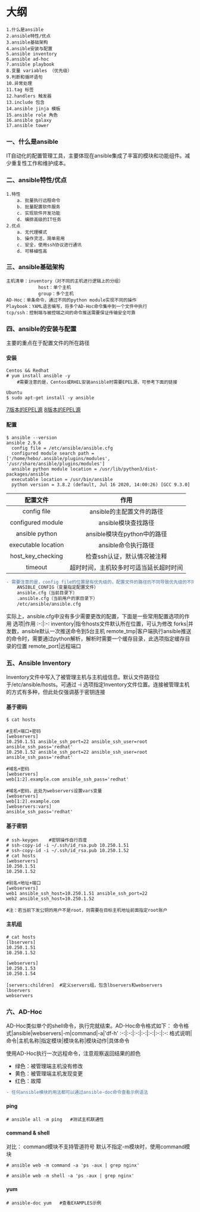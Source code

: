 大纲
====
	1.什么是ansible
	2.ansible特性/优点
	3.ansible基础架构
	4.ansible安装与配置
	5.ansible inventory
	6.ansible ad-hoc
	7.ansible playbook
	8.变量 variables （优先级）
	9.判断和循环语句
	10.异常处理
	11.tag 标签
	12.handlers 触发器
	13.include 包含
	14.ansible jinja 模板
	15.ansible role 角色
	16.ansible galaxy
	17.ansible tower

### 一、什么是ansible
IT自动化的配置管理工具，主要体现在ansible集成了丰富的模块和功能组件。减少重复性工作和维护成本。

### 二、ansible特性/优点
	1.特性
		a. 批量执行远程命令
		b. 批量配置软件服务
		c. 实现软件开发功能
		d. 编排高级的IT任务
	2.优点
		a. 无代理模式
		b. 操作灵活，简单易用
		c. 安全，使用ssh协议进行通讯
		d. 可移植性高

### 三、ansible基础架构
	主机清单：inventory（对不同的主机进行逻辑上的分组）
				host：单个主机
				group：多个主机
	AD-Hoc：单条命令，通过不同的python module实现不同的操作
	Playbook：YAML语言编写，将多个AD-Hoc命令集中到一个文件中执行
	tcp/ssh：控制端与被控端之间的命令推送需要保证传输安全可靠

### 四、ansible的安装与配置
主要的重点在于配置文件的所在路径
#### 安装
```shell
Centos && Redhat
# yum install ansible -y
	#需要注意的是，Centos或RHEL安装ansible时需要EPEL源，可参考下面的链接

Ubuntu
$ sudo apt-get install -y ansible
```
[7版本的EPEL源](https://dl.fedoraproject.org/pub/epel/epel-release-latest-7.noarch.rpm)
[8版本的EPEL源](https://dl.fedoraproject.org/pub/epel/epel-release-latest-8.noarch.rpm)
#### 配置
```shell
$ ansible --version
ansible 2.9.6
  config file = /etc/ansible/ansible.cfg
  configured module search path = ['/home/hebo/.ansible/plugins/modules', '/usr/share/ansible/plugins/modules']
  ansible python module location = /usr/lib/python3/dist-packages/ansible
  executable location = /usr/bin/ansible
  python version = 3.8.2 (default, Jul 16 2020, 14:00:26) [GCC 9.3.0]
```
配置文件|作用
:-:|:-:
config file|ansible的主配置文件的路径
configured module|ansible模块查找路径
ansible python|ansible模块在python中的路径
executable location|ansible命令执行路径
host_key_checking|检查ssh认证，默认情况被注释
timeout|超时时间，主机较多时可适当延长超时时间
```diff
- 需要注意的是，config file的位置是有优先级的，配置文件的路径的不同导致优先级的不同，优先级高的路径优先被读取。如果有多个config file，则优先级高的config file生效。优先级从高到低如下：
	ANSIBLE_CONFIG（变量指定配置文件）
	ansible.cfg（当前目录下）
	.ansible.cfg（当前用户的家目录下）
	/etc/ansible/ansible.cfg
```
实际上，ansible.cfg中没有多少需要更改的配置，下面是一些常用配置选项的作用
选项|作用
:-:|:-:
inventory|指令hosts文件默认所在位置，可认为修改
forks|并发数，ansible默认一次推送命令到5台主机
remote_tmp|客户端执行ansible推送的命令时，需要通过python解析，解析时需要一个缓存目录，此选项指定缓存目录的位置
remote_port|远程端口

### 五、Ansible Inventory
Inventory文件中写入了被管理主机与主机组信息。默认文件路径位于/etc/ansible/hosts。可通过 -i 选项指定Inventory文件位置。连接被管理主机的方式有多种，但此处仅强调基于密钥连接

#### 基于密码
```shell
$ cat hosts

#主机+端口+密码
[webservers]
10.250.1.51 ansible_ssh_port=22 ansible_ssh_user=root ansible_ssh_pass='redhat'
10.250.1.52 ansible_ssh_port=22 ansible_ssh_user=root ansible_ssh_pass='redhat'

#域名+密码
[webservers]
web[1:2].example.com ansible_ssh_pass='redhat'

#域名+密码，此处为webservers设置vars变量
[webservers]
web[1:2].example.com
[webservers:vars]
ansible_ssh_pass='redhat'
```

#### 基于密钥
```shell
# ssh-keygen	#密钥操作自行百度
# ssh-copy-id -i ~/.ssh/id_rsa.pub 10.250.1.51
# ssh-copy-id -i ~/.ssh/id_rsa.pub 10.250.1.52
# cat hosts
[webservers]
10.250.1.51
10.250.1.52

#别名+地址+端口
[webservers]
web1 ansible_ssh_host=10.250.1.51 ansible_ssh_port=22
web2 ansible_ssh_host=10.250.1.52
```
	#注：若当前下发公钥的用户不是root，则需要在目标主机地址前面指定root账户

#### 主机组
```shell
# cat hosts
[lbservers]
10.250.1.51
10.250.1.52

[webservers]
10.250.1.53
10.250.1.54

[servers:children]	#定义servers组，包含lbservers和webservers
lbservers
webservers
```

### 六、AD-Hoc
AD-Hoc类似单个的shell命令，执行完就结束。AD-Hoc命令格式如下：
命令格式|ansible|webservers|-m|command|-a|'df-h'
:-:|:-:|:-:|:-:|:-:|:-:|:-:
格式说明|命令|主机名称|指定模块|模块名称|模块动作|具体命令

使用AD-Hoc执行一次远程命令，注意观察返回结果的颜色
- 绿色：被管理端主机没有修改
- 黄色：被管理端主机发现变更
- 红色：故障
```diff
- 任何ansible模块的用法都可以通过ansible-doc命令查看示例语法
```
#### ping
```shell
# ansible all -m ping	#测试主机联通性
```

#### command & shell
对比：
	command模块不支持管道符号
	默认不指定-m模块时，使用command模块
```shell
# ansible web -m command -a 'ps -aux | grep nginx'

# ansible web -m shell -a 'ps -aux | grep nginx' 
```

#### yum
```shell
# ansible-doc yum	#查看EXAMPLES示例
```
